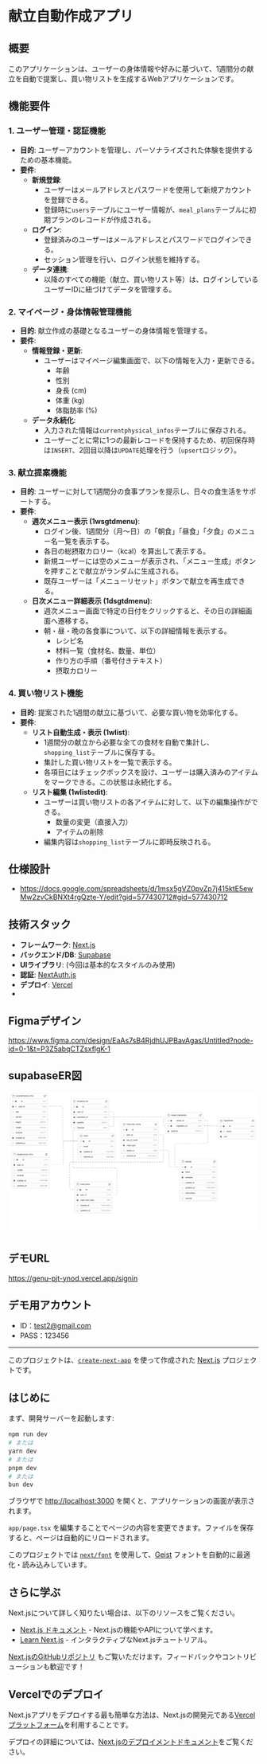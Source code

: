 # 献立自動作成アプリ

## 概要

このアプリケーションは、ユーザーの身体情報や好みに基づいて、1週間分の献立を自動で提案し、買い物リストを生成するWebアプリケーションです。

## 機能要件

### 1. ユーザー管理・認証機能

- **目的**: ユーザーアカウントを管理し、パーソナライズされた体験を提供するための基本機能。
- **要件**:
  - **新規登録**:
    - ユーザーはメールアドレスとパスワードを使用して新規アカウントを登録できる。
    - 登録時に`users`テーブルにユーザー情報が、`meal_plans`テーブルに初期プランのレコードが作成される。
  - **ログイン**:
    - 登録済みのユーザーはメールアドレスとパスワードでログインできる。
    - セッション管理を行い、ログイン状態を維持する。
  - **データ連携**:
    - 以降のすべての機能（献立、買い物リスト等）は、ログインしているユーザーIDに紐づけてデータを管理する。

### 2. マイページ・身体情報管理機能

- **目的**: 献立作成の基礎となるユーザーの身体情報を管理する。
- **要件**:
  - **情報登録・更新**:
    - ユーザーはマイページ編集画面で、以下の情報を入力・更新できる。
      - 年齢
      - 性別
      - 身長 (cm)
      - 体重 (kg)
      - 体脂肪率 (%)
  - **データ永続化**:
    - 入力された情報は`currentphysical_infos`テーブルに保存される。
    - ユーザーごとに常に1つの最新レコードを保持するため、初回保存時は`INSERT`、2回目以降は`UPDATE`処理を行う（`upsert`ロジック）。

### 3. 献立提案機能

- **目的**: ユーザーに対して1週間分の食事プランを提示し、日々の食生活をサポートする。
- **要件**:
  - **週次メニュー表示 (1wsgtdmenu)**:
    - ログイン後、1週間分（月〜日）の「朝食」「昼食」「夕食」のメニュー名一覧を表示する。
    - 各日の総摂取カロリー（kcal）を算出して表示する。
    - 新規ユーザーには空のメニューが表示され、「メニュー生成」ボタンを押すことで献立がランダムに生成される。
    - 既存ユーザーは「メニューリセット」ボタンで献立を再生成できる。
  - **日次メニュー詳細表示 (1dsgtdmenu)**:
    - 週次メニュー画面で特定の日付をクリックすると、その日の詳細画面へ遷移する。
    - 朝・昼・晩の各食事について、以下の詳細情報を表示する。
      - レシピ名
      - 材料一覧（食材名、数量、単位）
      - 作り方の手順（番号付きテキスト）
      - 摂取カロリー

### 4. 買い物リスト機能

- **目的**: 提案された1週間の献立に基づいて、必要な買い物を効率化する。
- **要件**:
  - **リスト自動生成・表示 (1wlist)**:
    - 1週間分の献立から必要な全ての食材を自動で集計し、`shopping_list`テーブルに保存する。
    - 集計した買い物リストを一覧で表示する。
    - 各項目にはチェックボックスを設け、ユーザーは購入済みのアイテムをマークできる。この状態は永続化する。
  - **リスト編集 (1wlistedit)**:
    - ユーザーは買い物リストの各アイテムに対して、以下の編集操作ができる。
      - 数量の変更（直接入力）
      - アイテムの削除
    - 編集内容は`shopping_list`テーブルに即時反映される。

## 仕様設計

- https://docs.google.com/spreadsheets/d/1msx5gVZ0pvZp7j415ktE5ewMw2zvCkBNXt4rgQzte-Y/edit?gid=577430712#gid=577430712

## 技術スタック

- **フレームワーク**: [Next.js](https://nextjs.org/)
- **バックエンド/DB**: [Supabase](https://supabase.com/)
- **UIライブラリ**: (今回は基本的なスタイルのみ使用)
- **認証**: [NextAuth.js](https://next-auth.js.org/)
- **デプロイ**: [Vercel](https://vercel.com/)
-

## Figmaデザイン

https://www.figma.com/design/EaAs7sB4RjdhUJPBavAgas/Untitled?node-id=0-1&t=P3Z5abqCTZsxflgK-1

## supabaseER図

![alt text](<supabase-schema-kdtwtajwlcuodjevrwxq (4).png>)

## デモURL

https://genu-pjt-ynod.vercel.app/signin

## デモ用アカウント

- ID：test2@gmail.com
- PASS：123456

---

このプロジェクトは、[`create-next-app`](https://nextjs.org/docs/app/api-reference/cli/create-next-app) を使って作成された [Next.js](https://nextjs.org) プロジェクトです。

## はじめに

まず、開発サーバーを起動します:

```bash
npm run dev
# または
yarn dev
# または
pnpm dev
# または
bun dev
```

ブラウザで [http://localhost:3000](http://localhost:3000) を開くと、アプリケーションの画面が表示されます。

`app/page.tsx` を編集することでページの内容を変更できます。ファイルを保存すると、ページは自動的にリロードされます。

このプロジェクトでは [`next/font`](https://nextjs.org/docs/app/building-your-application/optimizing/fonts) を使用して、[Geist](https://vercel.com/font) フォントを自動的に最適化・読み込みしています。

## さらに学ぶ

Next.jsについて詳しく知りたい場合は、以下のリソースをご覧ください。

- [Next.js ドキュメント](https://nextjs.org/docs) - Next.jsの機能やAPIについて学べます。
- [Learn Next.js](https://nextjs.org/learn) - インタラクティブなNext.jsチュートリアル。

[Next.jsのGitHubリポジトリ](https://github.com/vercel/next.js) もご覧いただけます。フィードバックやコントリビューションも歓迎です！

## Vercelでのデプロイ

Next.jsアプリをデプロイする最も簡単な方法は、Next.jsの開発元である[Vercelプラットフォーム](https://vercel.com/new?utm_medium=default-template&filter=next.js&utm_source=create-next-app&utm_campaign=create-next-app-readme)を利用することです。

デプロイの詳細については、[Next.jsのデプロイメントドキュメント](https://nextjs.org/docs/app/building-your-application/deploying)をご覧ください。
